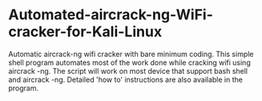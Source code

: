 # Automated-aircrack-ng-WiFi-cracker-for-Kali-Linux
Automatic aircrack-ng wifi cracker with bare minimum coding.
This simple shell program automates most of the work done while cracking wifi using aircrack -ng.
The script will work on most device that support bash shell and aircrack -ng.
Detailed 'how to' instructions are also available in the program.
